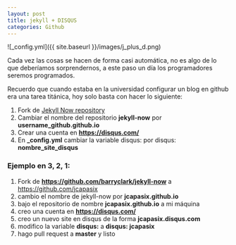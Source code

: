 ```yaml
---
layout: post
title: jekyll + DISQUS
categories: Github
---
```


![_config.yml]({{ site.baseurl }}/images/j_plus_d.png)

Cada vez las cosas se hacen de forma casi automática, no es algo de lo que deberíamos sorprendernos, a este paso un día los programadores seremos programados. 

Recuerdo que cuando estaba en la universidad configurar un blog en github era una tarea titánica, hoy solo basta con hacer lo siguiente:

1. Fork de [Jekyll Now repository](https://github.com/barryclark/jekyll-now)
2. Cambiar el nombre del repositorio **jekyll-now** por **username_github.github.io**
3. Crear una cuenta en **https://disqus.com/**
4. En **_config.yml** cambiar la variable disqus: por disqus: **nombre_site_disqus**


### Ejemplo en 3, 2, 1:

1. Fork de **https://github.com/barryclark/jekyll-now** a https://github.com/jcapasix
2. cambio el nombre de jekyll-now por **jcapasix.github.io**
3. bajo el repositorio de nombre **jcapasix.github.io** a mi máquina
4. creo una cuenta en **https://disqus.com/** 
5. creo un nuevo site en disqus de la forma **jcapasix.disqus.com**
6. modifico la variable **disqus:** a **disqus: jcapasix**
7. hago pull request a **master** y listo
